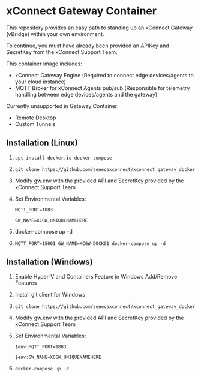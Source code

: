 # xConnect Gateway Container 
This repository provides an easy path to standing up an xConnect Gateway (vBridge) within your own environment. 

To continue, you must have already been provided an APIKey and SecretKey from the xConnect Support Team.

This container image includes:
- xConnect Gateway Engine (Required to connect edge devices/agents to your cloud instance)
- MQTT Broker for xConnect Agents pub/sub (Responsible for telemetry handling between edge devices/agents and the gateway)

Currently unsupported in Gateway Container:
- Remote Desktop
- Custom Tunnels

## Installation (Linux)

1. `apt install docker.io docker-compose`
2. `git clone https://github.com/senecaxconnect/xconnect_gateway_docker`
3. Modify gw.env with the provided API and SecretKey provided by the xConnect Support Team
4. Set Environmental Variables:

    `MQTT_PORT=1883` 
    
    `GW_NAME=XCGW_UNIQUENAMEHERE` 

5. docker-compose up -d
6. `MQTT_PORT=15001 GW_NAME=XCGW-DOCK01 docker-compose up -d`

## Installation (Windows)
1. Enable Hyper-V and Containers Feature in Windows Add/Remove Features
2. Install git client for Windows
3. `git clone https://github.com/senecaxconnect/xconnect_gateway_docker`
4. Modify gw.env with the provided API and SecretKey provided by the xConnect Support Team
5. Set Environmental Variables:
    
    `$env:MQTT_PORT=1883`

    `$env:GW_NAME=XCGW_UNIQUENAMEHERE`
6. `docker-compose up -d`




